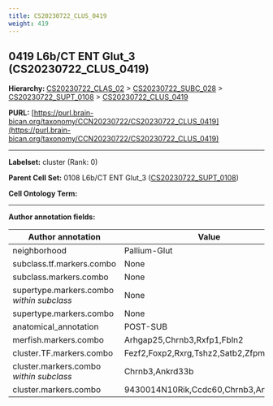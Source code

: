 ```yaml
---
title: CS20230722_CLUS_0419
weight: 419
---
```

## 0419 L6b/CT ENT Glut_3 (CS20230722_CLUS_0419)
<b>Hierarchy: </b>
[CS20230722_CLAS_02](../CS20230722_CLAS_02) >
[CS20230722_SUBC_028](../CS20230722_SUBC_028) >
[CS20230722_SUPT_0108](../CS20230722_SUPT_0108) >
[CS20230722_CLUS_0419](../CS20230722_CLUS_0419)

**PURL:** [https://purl.brain-bican.org/taxonomy/CCN20230722/CS20230722_CLUS_0419](https://purl.brain-bican.org/taxonomy/CCN20230722/CS20230722_CLUS_0419)

---


**Labelset:** cluster (Rank: 0)

**Parent Cell Set:** 0108 L6b/CT ENT Glut_3 ([CS20230722_SUPT_0108](../CS20230722_SUPT_0108))



**Cell Ontology Term:** 

[MARKER GENES.]: #


---

[TRANSFERRED ANNOTATIONS.]: #


[AUTHOR ANNOTATION FIELDS.]: #


**Author annotation fields:**

| Author annotation | Value |
|-------------------|-------|
|neighborhood|Pallium-Glut|
|subclass.tf.markers.combo|None|
|subclass.markers.combo|None|
|supertype.markers.combo _within subclass_|None|
|supertype.markers.combo|None|
|anatomical_annotation|POST-SUB|
|merfish.markers.combo|Arhgap25,Chrnb3,Rxfp1,Fbln2|
|cluster.TF.markers.combo|Fezf2,Foxp2,Rxrg,Tshz2,Satb2,Zfpm2|
|cluster.markers.combo _within subclass_|Chrnb3,Ankrd33b|
|cluster.markers.combo|9430014N10Rik,Ccdc60,Chrnb3,Ankrd33b|
